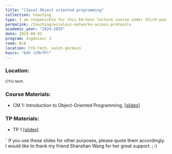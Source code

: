 ```yaml
---
title: "[Java] Object oriented programming"
collection: teaching
type: I am responsible for this 64-hour lecture course under third-year engineering students at CYU-tech.
permalink: /teaching/wireless-networks-access-protocols
academic_year: "2024-2025"
date: 2024-09-01
program: Ingénieur 3
room: N/A
location: CYU-tech, saint-germain
hours: "64h (CM+TP)"
---
```


### Location:
<span style="font-size: smaller;">CYU-tech.</span>

### Course Materials:
- CM 1: Introduction to Object-Oriented Programming, [[slides]](https://evesiphus.github.io/assets/teaching/java/Java_lecture1.pdf)


### TP Materials:
- TP 1 [[slides]](https://evesiphus.github.io/assets/teaching/java/Java_TP1.pdf)


<sup>-</sup> If you use these slides for other purposes, please quote them accordingly. I would like to thank my friend Shanshan Wang for her great support. ;-)

